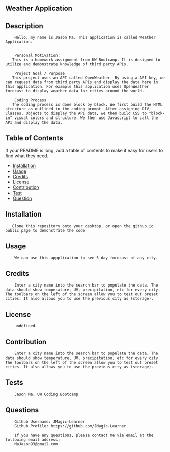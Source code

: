 ## Weather Application

        
## Description
        Hello, my name is Jason Ma. This application is called Weather Application.


        Personal Motivation:
       This is a homework assignment from UW Bootcamp. It is designed to utilize and demonstrate knowledge of third party APIs. 

        Project Goal / Purpose
       This project uses an API called OpenWeather. By using a API key, we can request data from third party APIs and display the data here in this application. For example this application uses OpenWeather forecast to display weather data for cities around the world.

        Coding Process
       The coding process is done block by block. We first build the HTML structure as outlined in the coding prompt. After assigning DIV, Classes, Objects to display the API data, we then build CSS to "block-in" visual colors and structure. We then use Javascript to call the API and display the data.

## Table of Contents 
If your README is long, add a table of contents to make it easy for users to find what they need.
- [Installation](##-Installation)
- [Usage](##-Usage)
- [Credits](##-Credits)
- [License](##-license)
- [Contribution](##-contribution)
- [Test](##-test)
- [Question](##-question)

 ## Installation

       Clone this repository onto your desktop, or open the github.io public page to demonstrate the code
       
 ## Usage

        We can use this appplication to see 5 day forecast of any city.

           
 ## Credits
        Enter a city name into the search bar to populate the data. The data should show temperature, UV, precipitation, etc for every city. The toolbars on the left of the screen allow you to test out preset cities. It also allows you to use the previous city as (storage).

## License

        undefined
        
        
## Contribution
        Enter a city name into the search bar to populate the data. The data should show temperature, UV, precipitation, etc for every city. The toolbars on the left of the screen allow you to test out preset cities. It also allows you to use the previous city as (storage).

## Tests
        Jason Ma, UW Coding Bootcamp

## Questions
        Github Username: JMagic-Learner
        Github Profile: https://github.com/JMagic-Learner

        If you have any questions, please contact me via email at the following email address;
        MaJason93@gmail.com
     
